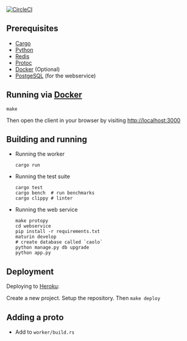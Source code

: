 [![CircleCI](https://circleci.com/gh/caolo-game/caolo-backend/tree/master.svg?style=svg)](https://circleci.com/gh/caolo-game/caolo-backend/tree/master)

## Prerequisites

- [Cargo](https://doc.rust-lang.org/cargo/getting-started/installation.html)
- [Python](https://www.python.org/)
- [Redis](https://redis.io/)
- [Protoc](https://developers.google.com/protocol-buffers/docs/downloads.html)
- [Docker](https://www.docker.com/) (Optional)
- [PostgeSQL](https://www.postgresql.org/) (for the webservice)

## Running via [Docker](https://www.docker.com/)

```
make
```

Then open the client in your browser by visiting [http://localhost:3000](http://localhost:3000)

## Building and running

- Running the worker
    ```
    cargo run
    ```

- Running the test suite
    ```
    cargo test
    cargo bench  # run benchmarks
    cargo clippy # linter
    ```

- Running the web service
    ```
    make protopy
    cd webservice
    pip install -r requirements.txt
    maturin develop
    # create database called `caolo`
    python manage.py db upgrade
    python app.py
    ```

## Deployment

Deploying to [Heroku](https://heroku.com):

Create a new project. Setup the repository. Then `make deploy`

## Adding a proto

- Add to `worker/build.rs`
